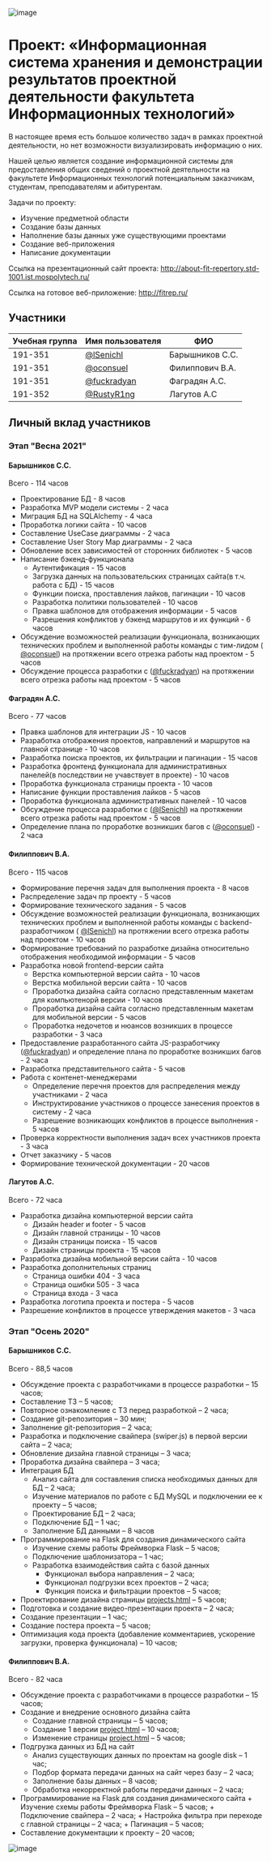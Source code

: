 ![image](https://github.com/F12-Team/FIT-Repertory/blob/master/docs/poster.jpg)

# Проект: «Информационная система хранения и демонстрации результатов проектной деятельности факультета Информационных технологий»

В настоящее время есть большое количество задач в рамках проектной деятельности, но нет возможности визуализировать информацию о них. 

Нашей целью является создание информационной системы для предоставления общих сведений о проектной деятельности на факультете Информационных технологий потенциальным заказчикам, студентам, преподавателям и абитурентам.

Задачи по проекту:
- Изучение предметной области
- Создание базы данных
- Наполнение базы данных уже существующими проектами
- Создание веб-приложения
- Написание документации

Ссылка на презентационный сайт проекта: http://about-fit-repertory.std-1001.ist.mospolytech.ru/

Ссылка на готовое веб-приложение: http://fitrep.ru/

## Участники

| Учебная группа | Имя пользователя | ФИО                      |
|----------------|------------------|--------------------------|
| 191-351        | [@lSenichl](https://github.com/lSenichl)        | Барышников С.С.          |
| 191-351        | [@oconsuel](https://github.com/oconsuel)        | Филиппович В.А.          |
| 191-351        | [@fuckradyan](https://github.com/fuckradyan)    | Фаградян А.С.            |
| 191-352        | [@RustyR1ng](https://github.com/RustyR1ng)    | Лагутов А.C            |

## Личный вклад участников

### Этап "Весна 2021"

#### Барышников С.С.

Всего - 114 часов

-   Проектирование БД - 8 часов 
-   Разработка MVP модели системы - 2 часа
-   Миграция БД на SQLAlchemy - 4 часа
-   Проработка логики сайта - 10 часов 
-   Составление UseCase диаграммы - 2 часа
-   Составление User Story Map диаграммы - 2 часа
-   Обновление всех зависимостей от сторонних библиотек - 5 часов
-   Написание бэкенд-функционала
    +   Аутентификация - 15 часов
    +   Загрузка данных на пользовательских страницах сайта(в т.ч. работа с БД) - 15 часов
    +   Функции поиска, проставления лайков, пагинации - 10 часов 
    +   Разработка политики пользователей - 10 часов
    +   Правка шаблонов для отображения информации - 5 часов
    +   Разрешения конфликтов у бэкенд маршрутов и их функций - 6 часов
-   Обсуждение возможностей реализации функционала, возникающих технических проблем и выполненной работы команды с тим-лидом ( [@oconsuel](https://github.com/oconsuel)) на протяжении всего отрезка работы над проектом - 5 часов
-   Обсуждение процесса разработки с ([@fuckradyan](https://github.com/fuckradyan)) на протяжении всего отрезка работы над проектом - 5 часов

#### Фаградян А.С.

Всего - 77 часов

-   Правка шаблонов для интеграции JS - 10 часов
-   Разработка отображения проектов, направлений и маршрутов на главной странице - 10 часов
-   Разработка поиска проектов, их фильтрации и пагинации - 15 часов 
-   Разработка фронтенд функционала для административных панелей(в последствии не учавствует в проекте) - 10 часов 
-   Проработка функционала страницы проекта - 10 часов
-   Написание функции проставления лайков - 5 часов
-   Проработка функционала административных панелей - 10 часов
-   Обсуждение процесса разработки с ([@lSenichl](https://github.com/lSenichl)) на протяжении всего отрезка работы над проектом - 5 часов
-   Определение плана по проработке возникших багов с ([@oconsuel](https://github.com/oconsuel)) - 2 часа

#### Филиппович В.А.

Всего - 115 часов

-   Формирование перечня задач для выполнения проекта - 8 часов
-   Распределение задач пр проекту - 5 часов
-   Формирование технического задания - 5 часов 
-   Обсуждение возможностей реализации функционала, возникающих технических проблем и выполненной работы команды с backend-разработчиком ( [@lSenichl](https://github.com/lSenichl)) на протяжении всего отрезка работы над проектом - 10 часов 
-   Формирование требований по разработке дизайна относительно отображения необходимой информации - 5 часов
-   Разработка новой frontend-версии сайта
    +   Верстка компьютерной версии сайта - 10 часов
    +   Верстка мобильной версии сайта - 10 часов
    +   Проработка дизайна сайта согласно представленным макетам для компьютенорй версии - 10 часов
    +   Проработка дизайна сайта согласно представленным макетам для мобильной версии - 5 часов
    +   Проработка недочетов и нюансов возникших в процессе разработки - 3 часа
-   Предоставление разработанного сайта JS-разработчику ([@fuckradyan](https://github.com/fuckradyan)) и определение плана по проработке возникших багов - 2 часа
-   Разработка представительного сайта - 5 часов
-   Работа с контенет-менеджерами 
    + Определение перечня проектов для распределения между участниками - 2 часа
    + Инструктирование участников о процессе занесения проектов в систему - 2 часа
    + Разрешение возникающих конфликтов в процессе выполнения - 5 часов 
-   Проверка корректности выполнения задач всех участников проекта - 3 часа
-   Отчет заказчику - 5 часов
-   Формирование технической документации - 20 часов

    

#### Лагутов А.С. 

Всего - 72 часа

-   Разработка дизайна компьютерной версии сайта
    +   Дизайн header и footer - 5 часов
    +   Дизайн главной страницы - 10 часов
    +   Дизайн страницы поиска - 15 часов
    +   Дизайн страницы проекта - 15 часов
-   Разработка дизайна мобильной версии сайта - 10 часов
-   Разработка дополнительных страниц
    +   Страница ошибки 404 - 3 часа
    +   Страница ошибки 505 - 3 часа
    +   Страница входа - 3 часа
-   Разработка логотипа проекта и постера - 5 часов
-   Разрешение конфликтов в процессе утверждения макетов - 3 часа

### Этап "Осень 2020"

#### Барышников С.С.

Всего - 88,5 часов

-	Обсуждение проекта с разработчиками в процессе разработки – 15 часов;
-	Составление ТЗ – 5 часов;
-	Повторное ознакомление с ТЗ перед разработкой – 2 часа;
-	Создание git-репозитория – 30 мин;
-	Заполнение git-репозитория – 2 часа;
-	Разработка и подключение свайпера (swiper.js) в первой версии сайта – 2 часа;
-	Обновление дизайна главной страницы – 3 часа;
-	Проработка дизайна свайпера – 3 часа;
-	Интеграция БД
    +	Анализ сайта для составления списка необходимых данных для БД – 2 часа;
    +	Изучение материалов по работе с БД MySQL и подключении ее к проекту – 5 часов;
    +	Проектирование БД – 2 часа; 
    +	Подключение БД – 1 час;
    +	Заполнение БД данными – 8 часов
-	Программирование на Flask для создания динамического сайта
    +	Изучение схемы работы Фреймворка Flask – 5 часов;
    +	Подключение шаблонизатора – 1 час;
    +	Разработка взаимодействия сайта с базой данных
        +	Функционал выбора направления – 2 часа;
        +	Функционал подгрузки всех проектов – 2 часа;
        +	Функция поиска и фильтрации проектов – 5 часов;
-	Проектирование дизайна страницы [projects.html](src/project/templates/projects.html) – 5 часов;
-	Подготовка и создание видео-презентации проекта – 2 часа;
-	Создание презентации – 1 час;
-	Создание постера проекта – 5 часов;
-	Оптимизация кода проекта (добавление комментариев, ускорение загрузки, проверка функционала) – 10 часов;


#### Филиппович В.А.

Всего - 82 часа

-	Обсуждение проекта с разработчиками в процессе разработки – 15 часов;
-	Создание и внедрение основного дизайна сайта
    +	Создание главной страницы – 5 часов;
    +	Создание 1 версии [project.html](src/project/templates/project.html) – 10 часов;
    +	Изменение страницы [project.html](src/project/templates/project.html) – 5 часов;
-	Подгрузка данных из БД на сайт
    +	Анализ существующих данных по проектам на google disk – 1 час;
    +	Подбор формата передачи данных на сайт через базу – 2 часа;
    +	Заполнение базы данных – 8 часов;
    +	Обработка некорректной работы передачи данных – 2 часа;
-	 Программирование на Flask для создания динамического сайта
    +	Изучение схемы работы Фреймворка Flask – 5 часов;
    +	Подключение свайпера – 2 часа;
    +	Настройка фильтра при переходе с главной страницы – 2 часа;
    +	Пагинация – 5 часов;
-	Составление документации к проекту – 20 часов;

![image](https://github.com/F12-Team/FIT-Repertory/blob/master/docs/poster.jpg)
